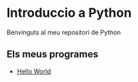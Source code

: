 # Introduccio a Python

Benvinguts al meu repositori de Python


## Els meus programes

- [Hello World](HelloWorld.py)
